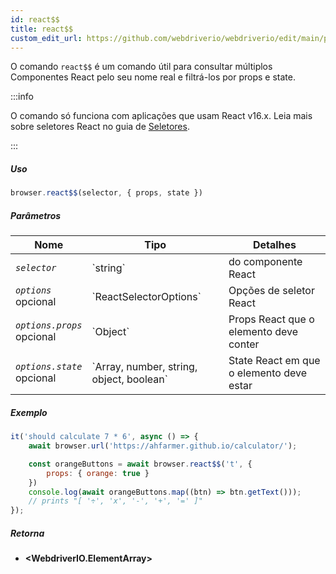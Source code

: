 ```yaml
---
id: react$$
title: react$$
custom_edit_url: https://github.com/webdriverio/webdriverio/edit/main/packages/webdriverio/src/commands/browser/react$$.ts
---
```


O comando `react$$` é um comando útil para consultar múltiplos Componentes React pelo seu nome real e filtrá-los por props e state.

:::info

O comando só funciona com aplicações que usam React v16.x. Leia mais sobre seletores React no guia de [Seletores](/docs/selectors#react-selectors).

:::

##### Uso

```js
browser.react$$(selector, { props, state })
```

##### Parâmetros

<table>
  <thead>
    <tr>
      <th>Nome</th><th>Tipo</th><th>Detalhes</th>
    </tr>
  </thead>
  <tbody>
    <tr>
      <td><code><var>selector</var></code></td>
      <td>`string`</td>
      <td>do componente React</td>
    </tr>
    <tr>
      <td><code><var>options</var></code><br /><span className="label labelWarning">opcional</span></td>
      <td>`ReactSelectorOptions`</td>
      <td>Opções de seletor React</td>
    </tr>
    <tr>
      <td><code><var>options.props</var></code><br /><span className="label labelWarning">opcional</span></td>
      <td>`Object`</td>
      <td>Props React que o elemento deve conter</td>
    </tr>
    <tr>
      <td><code><var>options.state</var></code><br /><span className="label labelWarning">opcional</span></td>
      <td>`Array<any>, number, string, object, boolean`</td>
      <td>State React em que o elemento deve estar</td>
    </tr>
  </tbody>
</table>

##### Exemplo

```js title="pause.js"
it('should calculate 7 * 6', async () => {
    await browser.url('https://ahfarmer.github.io/calculator/');

    const orangeButtons = await browser.react$$('t', {
        props: { orange: true }
    })
    console.log(await orangeButtons.map((btn) => btn.getText()));
    // prints "[ '÷', 'x', '-', '+', '=' ]"
});
```

##### Retorna

- **&lt;WebdriverIO.ElementArray&gt;**